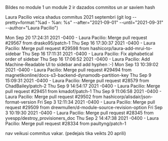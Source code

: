 Bildes no module 1 un module 2 ir dazados commitos un ar saviem hash

Laura Pacilio veica shadus commitus 2021 septembri
(git log --pretty=format:"%ad - %an: %s" --after="2021-09-01" --until="2021-09-31" --author="Laura Pacilio")

Mon Sep 20 17:24:31 2021 -0400 - Laura Pacilio: Merge pull request #29567 from drasko95/patch-1
Thu Sep 16 17:30:37 2021 -0400 - Laura Pacilio: Merge pull request #29598 from hashicorp/laura-add-mrui-to-sidebar
Thu Sep 16 17:11:31 2021 -0400 - Laura Pacilio: Fix alphabetical order of sidebar
Thu Sep 16 17:06:52 2021 -0400 - Laura Pacilio: Add Machine-Readable UI to sidebar and add hyphen :-)
Mon Sep 13 10:39:02 2021 -0400 - Laura Pacilio: Merge pull request #29494 from magnetikonline/docs-s3-backend-dynamodb-partition-key
Thu Sep 9 15:09:31 2021 -0400 - Laura Pacilio: Merge pull request #28579 from ChadBailey/patch-2
Thu Sep 9 14:54:17 2021 -0400 - Laura Pacilio: Merge pull request #29451 from kmadof/patch-1
Thu Sep 9 11:06:58 2021 -0400 - Laura Pacilio: Merge pull request #29502 from hashicorp/alisdair/json-format-version
Fri Sep 3 12:11:34 2021 -0400 - Laura Pacilio: Merge pull request #29509 from drewmullen/d-module-source-revision-option
Fri Sep 3 10:19:30 2021 -0400 - Laura Pacilio: Merge pull request #28345 from yvespp/destroy_provisioners_doc
Thu Sep 2 14:47:38 2021 -0400 - Laura Pacilio: Merge pull request #28334 from paultyng/patch-1

nav veikusi commitus vakar. (pedejais tika veikts 20 aprili)